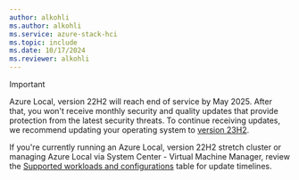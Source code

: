 ```yaml
---
author: alkohli
ms.author: alkohli
ms.service: azure-stack-hci
ms.topic: include
ms.date: 10/17/2024
ms.reviewer: alkohli
---
```


> [!IMPORTANT]
> Azure Local, version 22H2 will reach end of service by May 2025. After that, you won't receive monthly security and quality updates that provide protection from the latest security threats. To continue receiving updates, we recommend updating your operating system to [version 23H2](../upgrade/upgrade-22h2-to-23h2-powershell.md).
>
> If you're currently running an Azure Local, version 22H2 stretch cluster or managing Azure Local via System Center - Virtual Machine Manager, review the [Supported workloads and configurations](../upgrade/about-upgrades-23h2.md#supported-workloads-and-configurations) table for update timelines.